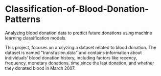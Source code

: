 # Classification-of-Blood-Donation-Patterns
Analyzing blood donation data to predict future donations using machine learning classification models.


This project, focuses on analyzing a dataset related to blood donation. The dataset is named "transfusion.data" and contains information about individuals' blood donation history, including factors like recency, frequency, monetary donations, time since the last donation, and whether they donated blood in March 2007.
